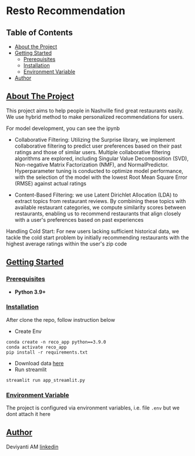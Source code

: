 # Resto Recommendation

## Table of Contents
* [About the Project](#about-the-project)
* [Getting Started](#getting-started)
    * [Prerequisites](#prerequisites)
    * [Installation](#Installation)
    * [Environment Variable](#environment-variable)
* [Author](#author)

<!-- About THE PROJECT -->
## [About The Project](#about-the-project)

This project aims to help people in Nashville find great restaurants easily. We use hybrid method to make personalized recommendations for users.

For model development, you can see the ipynb

- Collaborative Filtering:
Utilizing the Surprise library, we implement collaborative filtering to predict user preferences based on their past ratings and those of similar users. Multiple collaborative filtering algorithms are explored, including Singular Value Decomposition (SVD), Non-negative Matrix Factorization (NMF), and NormalPredictor. Hyperparameter tuning is conducted to optimize model performance, with the selection of the model with the lowest Root Mean Square Error (RMSE) against actual ratings

- Content-Based Filtering:
we use Latent Dirichlet Allocation (LDA) to extract topics from restaurant reviews. By combining these topics with available restaurant categories, we compute similarity scores between restaurants, enabling us to recommend restaurants that align closely with a user's preferences based on past experiences

Handling Cold Start:
For new users lacking sufficient historical data, we tackle the cold start problem by initially recommending restaurants with the highest average ratings within the user's zip code

## [Getting Started](#getting-started)

### [Prerequisites](#prerequisites)
* **Python 3.9+**

### [Installation](#Installation)
After clone the repo, follow instruction below

- Create Env
```
conda create -n reco_app python==3.9.0
conda activate reco_app
pip install -r requirements.txt
```
- Download data [here](https://drive.google.com/drive/folders/1ypTsTb2M23C5g0wh0lJI0NEgwXGVOsKP?usp=drive_link)
- Run streamlit
```
streamlit run app_streamlit.py
```

### [Environment Variable](#environment-variable)
The project is configured via environment variables, i.e. file `.env` but we dont attach it here 

## [Author](#author)
Deviyanti AM [linkedin](https://linkedin.com/in/deviyanti-am)